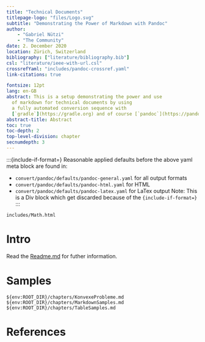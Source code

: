 ```yaml
---
title: "Technical Documents"
titlepage-logo: "files/Logo.svg"
subtitle: "Demonstrating the Power of Markdown with Pandoc"
author:
    - "Gabriel Nützi"
    - "The Community"
date: 2. December 2020
location: Zürich, Switzerland
bibliography: ["literature/bibliography.bib"]
csl: "literature/ieee-with-url.csl"
crossrefYaml: "includes/pandoc-crossref.yaml"
link-citations: true

fontsize: 12pt
lang: en-GB
abstract: This is a setup demonstrating the power and use 
  of markdown for technical documents by using 
  a fully automated conversion sequence with 
  [`gradle`](https://gradle.org) and of course [`pandoc`](https://pandoc.org)."
abstract-title: Abstract
toc: true
toc-depth: 2
top-level-division: chapter
secnumdepth: 3
---
```


:::{include-if-format=}
Reasonable applied defaults before the above yaml meta block are found in:
- `convert/pandoc/defaults/pandoc-general.yaml` for all output formats
- `convert/pandoc/defaults/pandoc-html.yaml` for HTML
- `convert/pandoc/defaults/pandoc-latex.yaml` for LaTex output
Note: This is a Div block which get discarded because of the `{include-if-format=}`
:::

```{.include format=html include-if-format=html;html5}
includes/Math.html
```

# Intro

Read the [Readme.md](https://github.com/gabyx/TechnicalMarkdown/blob/master/Readme.md)
for futher information.

# Samples

```{.include}
${env:ROOT_DIR}/chapters/KonvexeProbleme.md
${env:ROOT_DIR}/chapters/MarkdownSamples.md
${env:ROOT_DIR}/chapters/TableSamples.md
```

# References
